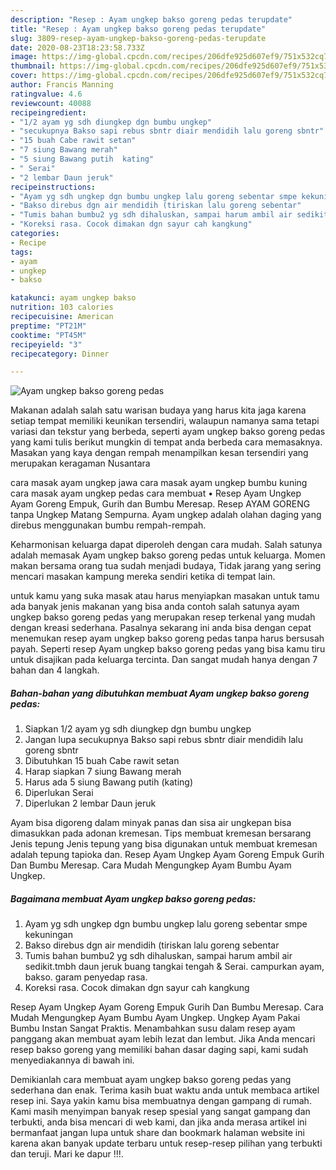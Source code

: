 ```yaml
---
description: "Resep : Ayam ungkep bakso goreng pedas terupdate"
title: "Resep : Ayam ungkep bakso goreng pedas terupdate"
slug: 3809-resep-ayam-ungkep-bakso-goreng-pedas-terupdate
date: 2020-08-23T18:23:58.733Z
image: https://img-global.cpcdn.com/recipes/206dfe925d607ef9/751x532cq70/ayam-ungkep-bakso-goreng-pedas-foto-resep-utama.jpg
thumbnail: https://img-global.cpcdn.com/recipes/206dfe925d607ef9/751x532cq70/ayam-ungkep-bakso-goreng-pedas-foto-resep-utama.jpg
cover: https://img-global.cpcdn.com/recipes/206dfe925d607ef9/751x532cq70/ayam-ungkep-bakso-goreng-pedas-foto-resep-utama.jpg
author: Francis Manning
ratingvalue: 4.6
reviewcount: 40088
recipeingredient:
- "1/2 ayam yg sdh diungkep dgn bumbu ungkep"
- "secukupnya Bakso sapi rebus sbntr diair mendidih lalu goreng sbntr"
- "15 buah Cabe rawit setan"
- "7 siung Bawang merah"
- "5 siung Bawang putih  kating"
- " Serai"
- "2 lembar Daun jeruk"
recipeinstructions:
- "Ayam yg sdh ungkep dgn bumbu ungkep lalu goreng sebentar smpe kekuningan"
- "Bakso direbus dgn air mendidih (tiriskan lalu goreng sebentar"
- "Tumis bahan bumbu2 yg sdh dihaluskan, sampai harum ambil air sedikit.tmbh daun jeruk buang tangkai tengah &amp; Serai. campurkan ayam, bakso. garam penyedap rasa."
- "Koreksi rasa. Cocok dimakan dgn sayur cah kangkung"
categories:
- Recipe
tags:
- ayam
- ungkep
- bakso

katakunci: ayam ungkep bakso 
nutrition: 103 calories
recipecuisine: American
preptime: "PT21M"
cooktime: "PT45M"
recipeyield: "3"
recipecategory: Dinner

---
```



![Ayam ungkep bakso goreng pedas](https://img-global.cpcdn.com/recipes/206dfe925d607ef9/751x532cq70/ayam-ungkep-bakso-goreng-pedas-foto-resep-utama.jpg)

Makanan adalah salah satu warisan budaya yang harus kita jaga karena setiap tempat memiliki keunikan tersendiri, walaupun namanya sama tetapi variasi dan tekstur yang berbeda, seperti ayam ungkep bakso goreng pedas yang kami tulis berikut mungkin di tempat anda berbeda cara memasaknya. Masakan yang kaya dengan rempah menampilkan kesan tersendiri yang merupakan keragaman Nusantara

cara masak ayam ungkep jawa cara masak ayam ungkep bumbu kuning cara masak ayam ungkep pedas cara membuat • Resep Ayam Ungkep Ayam Goreng Empuk, Gurih dan Bumbu Meresap. Resep AYAM GORENG tanpa Ungkep Matang Sempurna. Ayam ungkep adalah olahan daging yang direbus menggunakan bumbu rempah-rempah.

Keharmonisan keluarga dapat diperoleh dengan cara mudah. Salah satunya adalah memasak Ayam ungkep bakso goreng pedas untuk keluarga. Momen makan bersama orang tua sudah menjadi budaya, Tidak jarang yang sering mencari masakan kampung mereka sendiri ketika di tempat lain.

untuk kamu yang suka masak atau harus menyiapkan masakan untuk tamu ada banyak jenis makanan yang bisa anda contoh salah satunya ayam ungkep bakso goreng pedas yang merupakan resep terkenal yang mudah dengan kreasi sederhana. Pasalnya sekarang ini anda bisa dengan cepat menemukan resep ayam ungkep bakso goreng pedas tanpa harus bersusah payah.
Seperti resep Ayam ungkep bakso goreng pedas yang bisa kamu tiru untuk disajikan pada keluarga tercinta. Dan sangat mudah hanya dengan 7 bahan dan 4 langkah.


<!--inarticleads1-->

##### Bahan-bahan yang dibutuhkan membuat Ayam ungkep bakso goreng pedas:

1. Siapkan 1/2 ayam yg sdh diungkep dgn bumbu ungkep
1. Jangan lupa secukupnya Bakso sapi rebus sbntr diair mendidih lalu goreng sbntr
1. Dibutuhkan 15 buah Cabe rawit setan
1. Harap siapkan 7 siung Bawang merah
1. Harus ada 5 siung Bawang putih  (kating)
1. Diperlukan  Serai
1. Diperlukan 2 lembar Daun jeruk


Ayam bisa digoreng dalam minyak panas dan sisa air ungkepan bisa dimasukkan pada adonan kremesan. Tips membuat kremesan bersarang Jenis tepung Jenis tepung yang bisa digunakan untuk membuat kremesan adalah tepung tapioka dan. Resep Ayam Ungkep Ayam Goreng Empuk Gurih Dan Bumbu Meresap. Cara Mudah Mengungkep Ayam Bumbu Ayam Ungkep. 

<!--inarticleads2-->

##### Bagaimana membuat  Ayam ungkep bakso goreng pedas:

1. Ayam yg sdh ungkep dgn bumbu ungkep lalu goreng sebentar smpe kekuningan
1. Bakso direbus dgn air mendidih (tiriskan lalu goreng sebentar
1. Tumis bahan bumbu2 yg sdh dihaluskan, sampai harum ambil air sedikit.tmbh daun jeruk buang tangkai tengah &amp; Serai. campurkan ayam, bakso. garam penyedap rasa.
1. Koreksi rasa. Cocok dimakan dgn sayur cah kangkung


Resep Ayam Ungkep Ayam Goreng Empuk Gurih Dan Bumbu Meresap. Cara Mudah Mengungkep Ayam Bumbu Ayam Ungkep. Ungkep Ayam Pakai Bumbu Instan Sangat Praktis. Menambahkan susu dalam resep ayam panggang akan membuat ayam lebih lezat dan lembut. Jika Anda mencari resep bakso goreng yang memiliki bahan dasar daging sapi, kami sudah menyediakannya di bawah ini. 

Demikianlah cara membuat ayam ungkep bakso goreng pedas yang sederhana dan enak. Terima kasih buat waktu anda untuk membaca artikel resep ini. Saya yakin kamu bisa membuatnya dengan gampang di rumah. Kami masih menyimpan banyak resep spesial yang sangat gampang dan terbukti, anda bisa mencari di web kami, dan jika anda merasa artikel ini bermanfaat jangan lupa untuk share dan bookmark halaman website ini karena akan banyak update terbaru untuk resep-resep pilihan yang terbukti dan teruji. Mari ke dapur !!!. 
